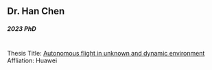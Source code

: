 ## Dr. Han Chen
##### 2023 PhD

<div align="justify">
<br/>
Thesis Title:
<a href="https://theses.lib.polyu.edu.hk/handle/200/12277">Autonomous flight in unknown and dynamic environment
</a>
<br/>
Affliation: Huawei
</div>

